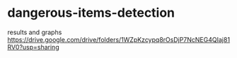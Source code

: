 # dangerous-items-detection


results and graphs
https://drive.google.com/drive/folders/1WZpKzcypq8rOsDjP7NcNEG4QIaj81RV0?usp=sharing
